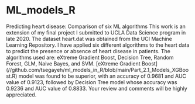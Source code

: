 # ML_models_R
 Predicting heart disease: Comparison of six ML algorithms
This work is an extension of my final project I submitted to UCLA Data Science program in late 2020. The dataset heart.dat was obtained from the UCI Machine Learning Repository. I have applied six different algorithms to the heart data to predict the presence or absence of heart disease in patients. The algorithms used are: eXtreme Gradient Boost, Decision Tree, Random Forest, GLM, Naive Bayes, and SVM. [eXtreme Gradient Boost] (//github.com/tsegayeh/ml_models_in_R/blob/main/Part_2.1_Models_XGBoost.R) model was found to be superior, with an accuracy of 0.9681 and AUC value of 0.9123, followed by Decision Tree model whose accuracy was 0.9236 and AUC value of 0.8833. 
Your review and comments will be highly appreciated.
